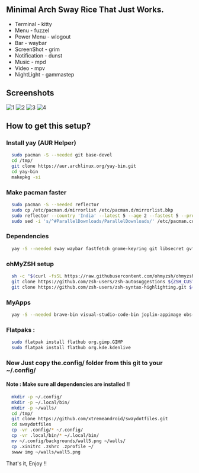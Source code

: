## Minimal Arch Sway Rice That Just Works.

* Terminal - kitty
* Menu - fuzzel
* Power Menu - wlogout
* Bar - waybar
* ScreenShot - grim
* Notification - dunst
* Music - mpd
* Video - mpv
* NightLight - gammastep

## Screenshots
![1](https://github.com/xtremeandroid/swaydotfiles/assets/62198074/e66760c5-2273-4899-afa3-0f4558a22524)
![2](https://github.com/xtremeandroid/swaydotfiles/assets/62198074/66ac7b41-d76f-4238-b9a6-c5bf10afaa5d)
![3](https://github.com/xtremeandroid/swaydotfiles/assets/62198074/01d5fc48-c43d-4aad-98b4-b74d775bf857)
![4](https://github.com/xtremeandroid/swaydotfiles/assets/62198074/7d0b98cc-7802-423d-84a0-0d9d15dd5150)

## How to get this setup?

### Install yay (AUR Helper)

```bash
  sudo pacman -S --needed git base-devel
  cd /tmp/
  git clone https://aur.archlinux.org/yay-bin.git
  cd yay-bin
  makepkg -si
```
### Make pacman faster
```bash
  sudo pacman -S --needed reflector
  sudo cp /etc/pacman.d/mirrorlist /etc/pacman.d/mirrorlist.bkp
  sudo reflector --country 'India' --latest 5 --age 2 --fastest 5 --protocol https --sort rate --save /etc/pacman.d/mirrorlist
  sudo sed -i 's/^#ParallelDownloads/ParallelDownloads/' /etc/pacman.conf
```




### Dependencies

```bash
  yay -S --needed sway waybar fastfetch gnome-keyring git libsecret gvfs-mtp papirus-icon-theme autotiling qogir-gtk-theme zsh kitty wlogout swaylock-effects polkit-gnome sddm-git thunar thunar-archive-plugin file-roller p7zip pavucontrol brightnessctl lxappearance xdg-user-dirs dunst swww-git swayidle qogir-icon-theme grim ttf-font-awesome-5 otf-font-awesome-5 xorg-xwayland mpd mpc ncmpcpp firefox ttf-dejavu inter-font fuzzel bluez bluez-utils blueman network-manager-applet xdg-desktop-portal-wlr vim nano htop
```

### ohMyZSH setup

```bash
  sh -c "$(curl -fsSL https://raw.githubusercontent.com/ohmyzsh/ohmyzsh/master/tools/install.sh)"
  git clone https://github.com/zsh-users/zsh-autosuggestions ${ZSH_CUSTOM:-~/.oh-my-zsh/custom}/plugins/zsh-autosuggestions
  git clone https://github.com/zsh-users/zsh-syntax-highlighting.git ${ZSH_CUSTOM:-~/.oh-my-zsh/custom}/plugins/zsh-syntax-highlighting
```

### MyApps

```bash
  yay -S --needed brave-bin visual-studio-code-bin joplin-appimage obs-studio google-chrome qbittorrent gammastep mpv-git flatpak aria2 yt-dlp radeontop libva-mesa-driver libva-vdpau-driver-vp9-git droidcam-obs-plugin ff2mpv-native-messaging-host-git zenmonitor3-git geekbench auto-cpufreq openssh nodejs-lts-hydrogen npm python flatseal tk python-pip
```

### Flatpaks : 

```bash
  sudo flatpak install flathub org.gimp.GIMP
  sudo flatpak install flathub org.kde.kdenlive
```

### Now Just copy the.config/ folder from this git to your ~/.config/

#### Note : Make sure all dependencies are installed !!
```bash
  mkdir -p ~/.config/
  mkdir -p ~/.local/bin/
  mkdir -p ~/walls/
  cd /tmp/
  git clone https://github.com/xtremeandroid/swaydotfiles.git
  cd swaydotfiles
  cp -vr .config/* ~/.config/
  cp -vr .local/bin/* ~/.local/bin/
  mv ~/.config/backgrounds/wall5.png ~/walls/
  cp .xinitrc .zshrc .zprofile ~/
  swww img ~/walls/wall5.png
```

That's it, Enjoy !!



